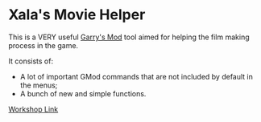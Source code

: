 # Xala's Movie Helper

This is a VERY useful [Garry's Mod](http://store.steampowered.com/app/4000) tool aimed for helping the film making process in the game.

It consists of:
- A lot of important GMod commands that are not included by default in the menus;
- A bunch of new and simple functions.

[Workshop Link](http://steamcommunity.com/sharedfiles/filedetails/?id=177717299)

